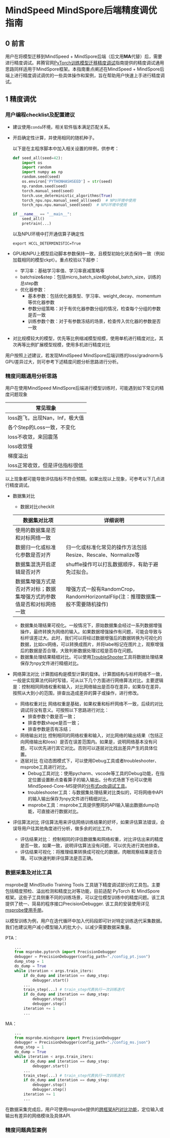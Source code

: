 # MindSpeed MindSpore后端精度调优指南

## 0 前言

用户在将模型迁移到MindSpeed + MindSpore后端（后文用**MA**代替）后，需要进行精度调试。昇腾官网[PyTorch训练模型迁移精度调试](https://www.hiascend.com/document/detail/zh/Pytorch/700/ptmoddevg/trainingmigrguide/LMaccuracy_0002.html)指南提供的精度调试通用思路同样适用于MindSpore框架。本指南重点阐述在MindSpeed + MindSpore后端上进行精度调试调优的一些具体操作和案例，旨在帮助用户快速上手进行精度调试。

## 1 精度调优

### 用户编程checklist及配置建议

- 建议使用`conda`环境，相关软件版本满足匹配关系。
- 开启确定性计算，并使用相同的随机种子。

  以下是在主程序脚本中加入相关设置的样例，供参考：

  ```python
  def seed_all(seed=42):
      import os
      import random
      import numpy as np
      random.seed(seed)
      os.environ['PYTHONHASHSEED'] = str(seed)
      np.random.seed(seed)
      torch.manual_seed(seed)
      torch.use_deterministic_algorithms(True)
      torch_npu.npu.manual_seed_all(seed)  # NPU环境中使用
      torch_npu.npu.manual_seed(seed)  # NPU环境中使用

  if __name__ == "__main__":
      seed_all()
      pretrain(...)
  ```

  以及NPU环境中打开通信算子确定性

  ```shell
  export HCCL_DETERMINISTIC=True
  ```

- GPU和NPU上模型启动脚本参数保持一致，且模型初始化状态保持一致（例如加载相同的模型ckpt）。重点校验以下超参：
    - 学习率：基础学习率值、学习率衰减策略等
    - batchsize&step：包括micro_batch_size和global_batch_size，训练的总step数
    - 优化器参数：
        - 基本参数：包括优化器类型、学习率、weight_decay、momemtum等优化器参数
        - 参数分组策略：对于有优化器参数分组的情况，检查每个分组的参数是否一致
        - 训练参数个数：对于有参数冻结的场景，检查传入优化器的参数是否一致
- 对比规模较大的模型，优先等比例缩减模型规模，使用单机进行精度对比，其次再等比例扩展模型规模，使用多机进行精度对比

用户按照上述建议，若发现MindSpeed MindSpore后端训练的loss/gradnorm与GPU差异过大，则可参考下述精度问题分析思路进行分析。

### 精度问题通用分析思路

用户在使用MindSpeed MindSpore后端进行模型训练时，可能遇到如下常见的精度问题现象

| 常见现象 |
|  ----   |
| loss跑飞，出现Nan，Inf，极大值|
| 各个Step的Loss一致，不变化 |
| loss不收敛，来回震荡 |
| loss收敛慢 |
| 梯度溢出 |
| loss正常收敛，但是评估指标很低 |

以上现象都可能导致评估指标不符合预期。如果出现以上现象，可参考以下几点进行精度调试。

- 数据集对比
    - 数据对比checklit

    | 数据集对比项  | 详细说明 |
    | ---- | ---- |
    | 使用的数据集是否和对标网络一致 | |
    | 数据归一化或标准化参数是否对齐 | 归一化或标准化常见的操作方法包括Resize、Rescale、Normalize等 |
    | 数据集混洗开启逻辑是否对齐 | shuffle操作可以打乱数据顺序，有助于避免过拟合。 |
    | 数据集增强方式是否对齐对标；数据集增强方式的参数值是否和对标网络一致 | 增强方式一般有RandomCrop，RandomHorizontalFlip(注：推理数据集一般不需要随机操作) |
  - 数据集处理结果可视化。一般情况下，原始数据集会经过一系列数据增强操作，最终转换为网络的输入。如果数据增强操作有问题，可能会导致与标杆误差过大。此时，我们可以将经过数据增强后的数据转换为可视化的数据，比如cv网络，可以转换成图片，并将label标记在图片上，观察增强后的数据是否合理，大致判断数据处理过程是否存在问题。
  - 数据集处理结果精细对比。可以使用[TroubleShooter](https://gitee.com/mindspore/toolkits/tree/46df29e618fbfa06dbd7ae8d3be44998332331a4/troubleshooter)工具将数据处理结果保存为npy文件进行精细对比。

- 网络算法对比
  计算图结构是模型计算的载体。计算图结构与标杆网络不一致，一般是实现算法代码时写错，可从以下几个方面进行网络算法对比。主要逻辑是：控制相同网络权重和输入，对比网络输出是否存在差异，如果存在差异，按照从大到小的范围，排查出造成差异的算子或操作，进行修改。
    - 网络权重对比
    网络权重是基础，如果权重和标杆网络不一致，后续的对比调试将没有意义。可按照以下思路进行对比：
        - 排查参数个数是否一致；
        - 排查参数shape是否一致；
        - 排查参数是否有冻结；
    - 网络输出对比
    控制相同的网络权重和输入，对比网络的输出结果（包括正向网络输出和loss）是否在误差范围内。如果是，说明网络基本没有问题，可以优先进行其它对比。否则可以逐层对比找出差异产生的具体位置。
    - 逐层对比
    在动态图模式下，可以使用Debug工具或者troubleshooter、msprobe工具进行对比。
        - Debug工具对比：使用pycharm、vscode等工具的Debug功能，在指定位置设置断点查看算子的输入输出。分布式场景下也可以使用MindSpeed-Core-MS提供的[分布式pdb调试工具](https://gitee.com/ascend/MindSpeed-Core-MS/blob/master/docs/distributed_debug.md)。
        - troubleshooter工具：与数据集处理结果对比类似的，可将网络中API的输入输出保存为npy文件进行精细对比。
        - msprobe工具：msprobe工具提供整网的API输入输出数据dump功能，可直接进行数据对比。

- 评估算法对比
    评估算法用来评估网络训练结果的好坏，如果评估算法错误，会误导用户往其他角度进行分析，做多余的对比工作。
    - 评估结果对比： 控制相同的评估数据集和网络权重，对比评估出来的精度是否一致，如果一致，说明评估算法没有问题，可以优先进行其他排查。
    - 评估结果可视化：将推理结果转换成可视化的数据，肉眼观察结果是否合理。可以快速判断评估算法是否正确。

### 数据采集及对比工具

msprobe是 MindStudio Training Tools 工具链下精度调试部分的工具包。主要包括精度预检、溢出检测和精度比对等功能，目前适配 PyTorch 和 MindSpore 框架。这些子工具侧重不同的训练场景，可以定位模型训练中的精度问题。该工具提供了统一、简易的程序接口PrecisionDebugger. 该工具的安装使用详见[msprobe使用手册](https://gitee.com/ascend/mstt/tree/poc/debug/accuracy_tools/msprobe)。

以模型训练为例，用户在迭代循环中加入代码段即可针对特定训练迭代采集数据。我们也建议用户减小模型输入的批大小，以减少需要数据采集量。

PTA：

```python
    ...
    from msprobe.pytorch import PrecisionDebugger
    debugger = PrecisionDebugger(config_path="./config_pt.json")
    dump_step = 1
    do_dump = True
    while iteration < args.train_iters:
        if do_dump and iteration == dump_step:
            debugger.start()
        ...
        train_step(...) # train_step代表执行一次训练迭代
        if do_dump and iteration == dump_step:
            debugger.stop()
            debugger.step()
        iteration += 1
        ...
```

MA：

```python
    ...
    from msprobe.mindspore import PrecisionDebugger
    debugger = PrecisionDebugger(config_path="./config_ms.json")
    dump_step = 1
    do_dump = True
    while iteration < args.train_iters:
        if do_dump and iteration == dump_step:
            debugger.start()
        ...
        train_step(...) # train_step代表执行一次训练迭代
        if do_dump and iteration == dump_step:
            debugger.stop()
            debugger.step()
        iteration += 1
        ...
```

在数据采集完成后，用户可使用msprobe提供的[跨框架API对比功能](https://gitee.com/ascend/mstt/blob/poc/debug/accuracy_tools/msprobe/docs/11.accuracy_compare_MindSpore.md)，定位输入或输出有差异的网络模块及具体API.

### 精度问题典型案例
